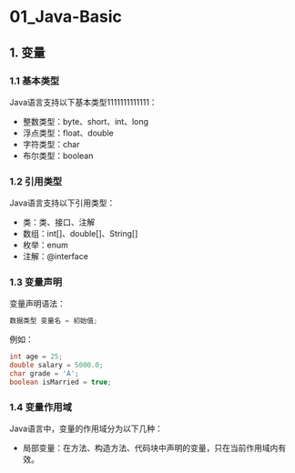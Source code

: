 # 01_Java-Basic

## 1. 变量

### 1.1 基本类型

Java语言支持以下基本类型1111111111111：

- 整数类型：byte、short、int、long
- 浮点类型：float、double   
- 字符类型：char
- 布尔类型：boolean

### 1.2 引用类型

Java语言支持以下引用类型：

- 类：类、接口、注解
- 数组：int[]、double[]、String[]
- 枚举：enum
- 注解：@interface

### 1.3 变量声明

变量声明语法：

```java
数据类型 变量名 = 初始值;
```

例如：

```java
int age = 25;
double salary = 5000.0;
char grade = 'A';
boolean isMarried = true;
```

### 1.4 变量作用域

Java语言中，变量的作用域分为以下几种：

- 局部变量：在方法、构造方法、代码块中声明的变量，只在当前作用域内有效。
